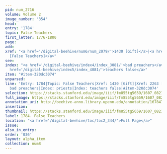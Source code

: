 ```yaml
---
pid: num_2716
volume: Volume 2
image_number: '354'
head:
entry: '1784'
topic: False Teachers
first_letter: 1776-1800
page:
add:
xref: "<a href='/digital-beehive/num6/num_2079/'>1430 [Gift]</a>|<a href='/digital-beehive/num10/num_3216/'>2263
  [False Teachers]</a>"
see:
index: "<a href='/digital-beehive/index4/index_3081/'>bad preachers</a>|<a href='/digital-beehive/index4/index_3196/'>priests</a>|<a
  href='/digital-beehive/index5/index_4081/'>teachers false</a>"
item: "#item-320dc3074"
unparsed:
line: 'Entry: 1784|Topic: False Teachers|Xref: 1430 [Gift]|Xref: 2263 [False Teachers]|Index:
  bad preachers|Index: priests|Index: teachers false|#item-320dc3074'
selection: https://stacks.stanford.edu/image/iiif/fm855tg5659/1607_0821/861,3025,2878,1060/full/0/default.jpg
full_image: https://stacks.stanford.edu/image/iiif/fm855tg5659/1607_0821/full/full/0/default.jpg
annotation_uri: http://beehive-anno.library.upenn.edu/annotation/1678473944114
insertion:
thumbnail: https://stacks.stanford.edu/image/iiif/fm855tg5659/1607_0821/861,3025,600,180/250,/0/default.jpg
label: 1784. False Teachers
location: "<a href='/digital-beehive/toc/toc2_344/'>Full Page</a>"
issue:
also_in_entry:
order: '036'
layout: alpha_item
collection: num8
---
```


